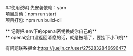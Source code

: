 ##使用说明
先安装依赖：yarn  
项目启动：npm run start  
项目打包: npm run build-cli 

** 记得把.env下的openai密钥换成你自己的**  
** openai接口没返回消息的话，就是被墙了，要挂下小飞机**
   
有问题联系掘金:https://juejin.cn/user/2752832846696477  